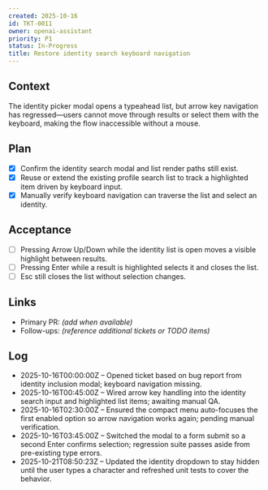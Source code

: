 ```yaml
---
created: 2025-10-16
id: TKT-0011
owner: openai-assistant
priority: P1
status: In-Progress
title: Restore identity search keyboard navigation
---
```


## Context

The identity picker modal opens a typeahead list, but arrow key navigation has regressed—users cannot move through results or select them with the keyboard, making the flow inaccessible without a mouse.

## Plan

- [x] Confirm the identity search modal and list render paths still exist.
- [x] Reuse or extend the existing profile search list to track a highlighted item driven by keyboard input.
- [x] Manually verify keyboard navigation can traverse the list and select an identity.

## Acceptance

- [ ] Pressing Arrow Up/Down while the identity list is open moves a visible highlight between results.
- [ ] Pressing Enter while a result is highlighted selects it and closes the list.
- [ ] Esc still closes the list without selection changes.

## Links

- Primary PR: _(add when available)_
- Follow-ups: _(reference additional tickets or TODO items)_

## Log

- 2025-10-16T00:00:00Z – Opened ticket based on bug report from identity inclusion modal; keyboard navigation missing.
- 2025-10-16T00:45:00Z – Wired arrow key handling into the identity search input and highlighted list items; awaiting manual QA.
- 2025-10-16T02:30:00Z – Ensured the compact menu auto-focuses the first enabled option so arrow navigation works again; pending manual verification.
- 2025-10-16T03:45:00Z – Switched the modal to a form submit so a second Enter confirms selection; regression suite passes aside from pre-existing type errors.
- 2025-10-21T08:50:23Z – Updated the identity dropdown to stay hidden until the user types a character and refreshed unit tests to cover the behavior.
